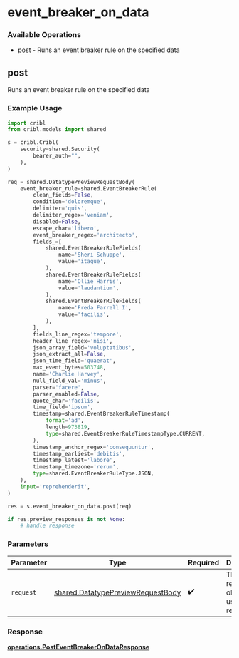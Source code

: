 # event_breaker_on_data

### Available Operations

* [post](#post) - Runs an event breaker rule on the specified data

## post

Runs an event breaker rule on the specified data

### Example Usage

```python
import cribl
from cribl.models import shared

s = cribl.Cribl(
    security=shared.Security(
        bearer_auth="",
    ),
)

req = shared.DatatypePreviewRequestBody(
    event_breaker_rule=shared.EventBreakerRule(
        clean_fields=False,
        condition='doloremque',
        delimiter='quis',
        delimiter_regex='veniam',
        disabled=False,
        escape_char='libero',
        event_breaker_regex='architecto',
        fields_=[
            shared.EventBreakerRuleFields(
                name='Sheri Schuppe',
                value='itaque',
            ),
            shared.EventBreakerRuleFields(
                name='Ollie Harris',
                value='laudantium',
            ),
            shared.EventBreakerRuleFields(
                name='Freda Farrell I',
                value='facilis',
            ),
        ],
        fields_line_regex='tempore',
        header_line_regex='nisi',
        json_array_field='voluptatibus',
        json_extract_all=False,
        json_time_field='quaerat',
        max_event_bytes=503748,
        name='Charlie Harvey',
        null_field_val='minus',
        parser='facere',
        parser_enabled=False,
        quote_char='facilis',
        time_field='ipsum',
        timestamp=shared.EventBreakerRuleTimestamp(
            format='ad',
            length=973819,
            type=shared.EventBreakerRuleTimestampType.CURRENT,
        ),
        timestamp_anchor_regex='consequuntur',
        timestamp_earliest='debitis',
        timestamp_latest='labore',
        timestamp_timezone='rerum',
        type=shared.EventBreakerRuleType.JSON,
    ),
    input='reprehenderit',
)

res = s.event_breaker_on_data.post(req)

if res.preview_responses is not None:
    # handle response
```

### Parameters

| Parameter                                                                              | Type                                                                                   | Required                                                                               | Description                                                                            |
| -------------------------------------------------------------------------------------- | -------------------------------------------------------------------------------------- | -------------------------------------------------------------------------------------- | -------------------------------------------------------------------------------------- |
| `request`                                                                              | [shared.DatatypePreviewRequestBody](../../models/shared/datatypepreviewrequestbody.md) | :heavy_check_mark:                                                                     | The request object to use for the request.                                             |


### Response

**[operations.PostEventBreakerOnDataResponse](../../models/operations/posteventbreakerondataresponse.md)**


